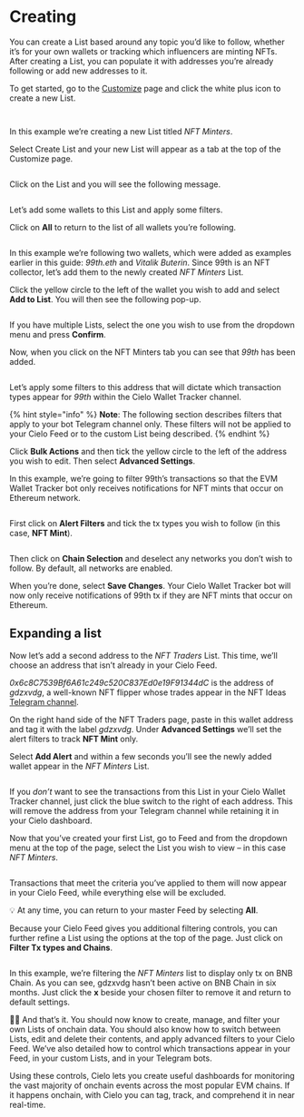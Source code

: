 # Creating

You can create a List based around any topic you’d like to follow, whether it’s for your own wallets or tracking which influencers are minting NFTs. After creating a List, you can populate it with addresses you’re already following or add new addresses to it.

To get started, go to the [Customize](https://app.cielo.finance/customize) page and click the white plus icon to create a new List.

<figure><img src="../.gitbook/assets/unnamed (22).png" alt=""><figcaption></figcaption></figure>

<figure><img src="../.gitbook/assets/unnamed (23).png" alt=""><figcaption></figcaption></figure>

In this example we’re creating a new List titled _NFT Minters_.

Select Create List and your new List will appear as a tab at the top of the Customize page.

<figure><img src="../.gitbook/assets/unnamed (24).png" alt=""><figcaption></figcaption></figure>

Click on the List and you will see the following message.

<figure><img src="../.gitbook/assets/unnamed (25).png" alt=""><figcaption></figcaption></figure>

Let’s add some wallets to this List and apply some filters.

Click on **All** to return to the list of all wallets you’re following.

<figure><img src="../.gitbook/assets/unnamed (26).png" alt=""><figcaption></figcaption></figure>

In this example we’re following two wallets, which were added as examples earlier in this guide: _99th.eth_ and _Vitalik Buterin_. Since 99th is an NFT collector, let’s add them to the newly created _NFT Minters_ List.

Click the yellow circle to the left of the wallet you wish to add and select **Add to List**. You will then see the following pop-up.

<figure><img src="../.gitbook/assets/unnamed (27).png" alt=""><figcaption></figcaption></figure>

If you have multiple Lists, select the one you wish to use from the dropdown menu and press **Confirm**.

Now, when you click on the NFT Minters tab you can see that _99th_ has been added.

<figure><img src="../.gitbook/assets/unnamed (28).png" alt=""><figcaption></figcaption></figure>

Let’s apply some filters to this address that will dictate which transaction types appear for _99th_ within the Cielo Wallet Tracker channel.

{% hint style="info" %}
**Note**: The following section describes filters that apply to your bot Telegram channel only. These filters will not be applied to your Cielo Feed or to the custom List being described.
{% endhint %}

Click **Bulk Actions** and then tick the yellow circle to the left of the address you wish to edit. Then select **Advanced Settings**.

In this example, we’re going to filter 99th’s transactions so that the EVM Wallet Tracker bot only receives notifications for NFT mints that occur on Ethereum network.

<figure><img src="../.gitbook/assets/unnamed (29).png" alt=""><figcaption></figcaption></figure>

First click on **Alert Filters** and tick the tx types you wish to follow (in this case, **NFT Mint**).

<figure><img src="../.gitbook/assets/unnamed (30).png" alt=""><figcaption></figcaption></figure>

Then click on **Chain Selection** and deselect any networks you don’t wish to follow. By default, all networks are enabled.

When you’re done, select **Save Changes**. Your Cielo Wallet Tracker bot will now only receive notifications of 99th tx if they are NFT mints that occur on Ethereum.

## Expanding a list

Now let’s add a second address to the _NFT Traders_ List. This time, we’ll choose an address that isn’t already in your Cielo Feed.

_0x6c8C7539Bf6A61c249c520C837Ed0e19F91344dC_ is the address of _gdzxvdg_, a well-known NFT flipper whose trades appear in the NFT Ideas [Telegram channel](https://t.me/NFTideasEVMTracker).

On the right hand side of the NFT Traders page, paste in this wallet address and tag it with the label _gdzxvdg_. Under **Advanced Settings** we’ll set the alert filters to track **NFT Mint** only.

Select **Add Alert** and within a few seconds you’ll see the newly added wallet appear in the _NFT Minters_ List.

<figure><img src="../.gitbook/assets/unnamed (31).png" alt=""><figcaption></figcaption></figure>

If you _don’t_ want to see the transactions from this List in your Cielo Wallet Tracker channel, just click the blue switch to the right of each address. This will remove the address from your Telegram channel while retaining it in your Cielo dashboard.

Now that you’ve created your first List, go to Feed and from the dropdown menu at the top of the page, select the List you wish to view – in this case _NFT Minters_.

<figure><img src="../.gitbook/assets/unnamed (32).png" alt=""><figcaption></figcaption></figure>

Transactions that meet the criteria you’ve applied to them will now appear in your Cielo Feed, while everything else will be excluded.

💡 At any time, you can return to your master Feed by selecting **All**.

Because your Cielo Feed gives you additional filtering controls, you can further refine a List using the options at the top of the page. Just click on **Filter Tx types and Chains**.

<figure><img src="../.gitbook/assets/unnamed (33).png" alt=""><figcaption></figcaption></figure>

In this example, we’re filtering the _NFT Minters_ list to display only tx on BNB Chain. As you can see, gdzxvdg hasn’t been active on BNB Chain in six months. Just click the **x** beside your chosen filter to remove it and return to default settings.

💁‍♀️ And that’s it. You should now know to create, manage, and filter your own Lists of onchain data. You should also know how to switch between Lists, edit and delete their contents, and apply advanced filters to your Cielo Feed. We’ve also detailed how to control which transactions appear in your Feed, in your custom Lists, and in your Telegram bots.

Using these controls, Cielo lets you create useful dashboards for monitoring the vast majority of onchain events across the most popular EVM chains. If it happens onchain, with Cielo you can tag, track, and comprehend it in near real-time.

